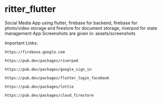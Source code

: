 # ritter_flutter
Social Media App using flutter, firebase for backend, firebase for photo/video storage and firestore for document storage, riverpod for state management
App Screenshots are given in: assets/screenshots


Important Links:

	https://firebase.google.com
	 
	https://pub.dev/packages/riverpod
	 
	https://pub.dev/packages/google_sign_in
	 
	https://pub.dev/packages/flutter_login_facebook
		
	https://pub.dev/packages/lottie
		
	https://pub.dev/packages/cloud_firestore
